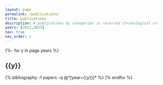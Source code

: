 ```yaml
---
layout: page
permalink: /publications/
title: publications
description: # publications by categories in reversed chronological order. generated by jekyll-scholar.
years: [2022,2023]
nav: true
nav_order: 1
---
```

<!-- _pages/publications.md -->

<div class="publications">

{%- for y in page.years %}

<h2 class="year">{{y}}</h2>
  {% bibliography -f papers -q @*[year={{y}}]* %}
{% endfor %}

</div>
